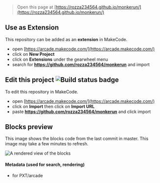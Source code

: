  


> Open this page at [https://rozza234564.github.io/monkerun/](https://rozza234564.github.io/monkerun/)

## Use as Extension

This repository can be added as an **extension** in MakeCode.

* open [https://arcade.makecode.com/](https://arcade.makecode.com/)
* click on **New Project**
* click on **Extensions** under the gearwheel menu
* search for **https://github.com/rozza234564/monkerun** and import

## Edit this project ![Build status badge](https://github.com/rozza234564/monkerun/workflows/MakeCode/badge.svg)

To edit this repository in MakeCode.

* open [https://arcade.makecode.com/](https://arcade.makecode.com/)
* click on **Import** then click on **Import URL**
* paste **https://github.com/rozza234564/monkerun** and click import

## Blocks preview

This image shows the blocks code from the last commit in master.
This image may take a few minutes to refresh.

![A rendered view of the blocks](https://github.com/rozza234564/monkerun/raw/master/.github/makecode/blocks.png)

#### Metadata (used for search, rendering)

* for PXT/arcade
<script src="https://makecode.com/gh-pages-embed.js"></script><script>makeCodeRender("{{ site.makecode.home_url }}", "{{ site.github.owner_name }}/{{ site.github.repository_name }}");</script>
